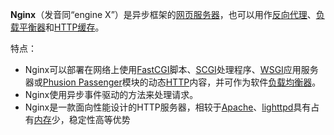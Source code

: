 **Nginx**（发音同“engine X”）是异步框架的[网页服务器](https://zh.wikipedia.org/wiki/%E7%B6%B2%E9%A0%81%E4%BC%BA%E6%9C%8D%E5%99%A8 "网页服务器")，也可以用作[反向代理](https://zh.wikipedia.org/wiki/%E5%8F%8D%E5%90%91%E4%BB%A3%E7%90%86 "反向代理")、[负载平衡器](https://zh.wikipedia.org/wiki/%E8%B4%9F%E8%BD%BD%E5%9D%87%E8%A1%A1 "负载均衡")和[HTTP缓存](https://zh.wikipedia.org/wiki/HTTP%E7%BC%93%E5%AD%98 "HTTP缓存")。



特点：
* Nginx可以部署在网络上使用[FastCGI](https://zh.wikipedia.org/wiki/FastCGI "FastCGI")脚本、[SCGI](https://zh.wikipedia.org/wiki/%E7%AE%80%E5%8D%95%E9%80%9A%E7%94%A8%E7%BD%91%E5%85%B3%E6%8E%A5%E5%8F%A3 "简单通用网关接口")处理程序、[WSGI](https://zh.wikipedia.org/wiki/Web%E6%9C%8D%E5%8A%A1%E5%99%A8%E7%BD%91%E5%85%B3%E6%8E%A5%E5%8F%A3 "Web服务器网关接口")应用服务器或[Phusion Passenger](https://zh.wikipedia.org/w/index.php?title=Phusion_Passenger&action=edit&redlink=1)模块的动态[HTTP](https://zh.wikipedia.org/wiki/HTTP "HTTP")内容，并可作为软件[负载均衡器](https://zh.wikipedia.org/wiki/%E8%B4%9F%E8%BD%BD%E5%9D%87%E8%A1%A1 "负载均衡")。
* Nginx使用异步事件驱动的方法来处理请求。
* Nginx是一款面向性能设计的HTTP服务器，相较于[Apache](https://zh.wikipedia.org/wiki/Apache_HTTP_Server "Apache HTTP Server")、[lighttpd](https://zh.wikipedia.org/wiki/Lighttpd "Lighttpd")具有占有[内存](https://zh.wikipedia.org/wiki/%E5%86%85%E5%AD%98 "内存")少，稳定性高等优势